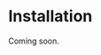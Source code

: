 # Installation

Coming soon.

<!-- <TabbedLinks links={[
{ title: 'NPM', href: '/docs/player/getting-started/installation' },
{ title: 'CDN', href: '/docs/player/getting-started/installation/cdn' }
]} /> -->
